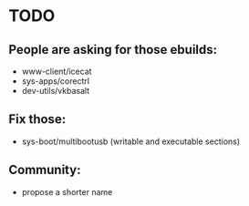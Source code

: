 # TODO
## People are asking for those ebuilds:
* www-client/icecat
* sys-apps/corectrl
* dev-utils/vkbasalt

## Fix those:
* sys-boot/multibootusb (writable and executable sections)

## Community:
* propose a shorter name
